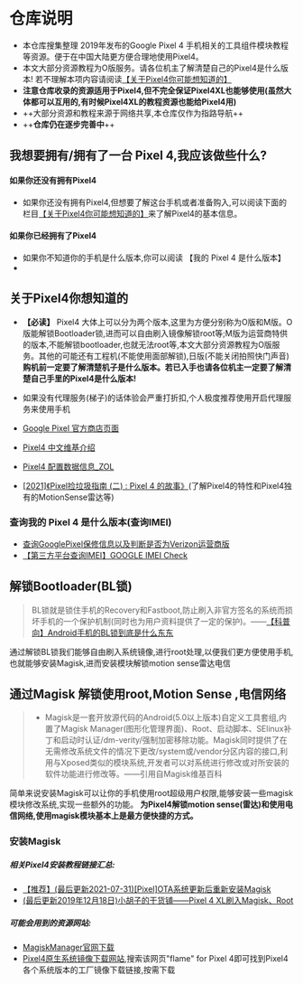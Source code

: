 # 仓库说明
- 本仓库搜集整理 2019年发布的Google Pixel 4 手机相关的工具组件模块教程等资源。便于在中国大陆更方便合理地使用Pixel4。
- 本文大部分资源教程为O版服务。请各位机主了解清楚自己的Pixel4是什么版本! 若不理解本项内容请阅读[【关于Pixel4你可能想知道的】](##关于Pixel4你可能想知道的)
- **注意仓库收录的资源适用于Pixel4,但不完全保证Pixel4XL也能够使用(虽然大体都可以互用的,有时候Pixel4XL的教程资源也能给Pixel4用)**
- ++大部分资源和教程来源于网络共享,本仓库仅作为指路导航++
- ++**仓库仍在逐步完善中**++


## 我想要拥有/拥有了一台 Pixel 4,我应该做些什么?
#### 如果你还没有拥有Pixel4
* 如果你还没有拥有Pixel4,但想要了解这台手机或者准备购入,可以阅读下面的栏目[【关于Pixel4你可能想知道的】](##关于Pixel4你可能想知道的)来了解Pixel4的基本信息。
#### 如果你已经拥有了Pixel4
* 如果你不知道你的手机是什么版本,你可以阅读
<a herf="#IMIE">【我的 Pixel 4 是什么版本】</a>
* 

## 关于Pixel4你想知道的
* **【必读】** Pixel4 大体上可以分为两个版本,这里为方便分别称为O版和M版。O版能解锁Bootloader锁,进而可以自由刷入镜像解锁root等;M版为运营商特供的版本,不能解锁bootloader,也就无法root等,本文大部分资源教程为O版服务。其他的可能还有工程机(不能使用面部解锁),日版(不能关闭拍照快门声音) **购机前一定要了解清楚机子是什么版本。若已入手也请各位机主一定要了解清楚自己手里的Pixel4是什么版本!**

* 如果没有代理服务(梯子)的话体验会严重打折扣,个人极度推荐使用开启代理服务来使用手机

* [Google Pixel 官方商店页面](https://store.google.com/tw/category/phones)
* [Pixel4 中文维基介绍](https://zh.wikipedia.org/wiki/Pixel_4)
* [Pixel4 配置数据信息_ZOL](https://detail.zol.com.cn/cell_phone/index1274867.shtml) 
* [[2021]《Pixel捡垃圾指南 (二) : Pixel 4 的故事》](https://www.bilibili.com/video/BV1Bq4y1o7mq)(了解Pixel4的特性和Pixel4独有的MotionSense雷达等)

### <a id="IMIE">查询我的 Pixel 4 是什么版本(查询IMEI)</a>
* [查询GooglePixel保修信息以及判断是否为Verizon运营商版](https://ericclose.github.io/Pixel-repairs-and-carriers.html)
* [【第三方平台查询IMEI】GOOGLE IMEI Check](https://www.imei.info/zh/phonedatabase/phones-google/)


## 解锁Bootloader(BL锁)
> BL锁就是锁住手机的Recovery和Fastboot,防止刷入非官方签名的系统而损坏手机的一个保护机制(同时也为用户资料提供了一定的保护)。——[【科普向】Android手机的BL锁到底是什么东东](https://www.bilibili.com/read/cv307758)

通过解锁BL锁我们能够自由刷入系统镜像,进行root处理,以便我们更方便使用手机,也就能够安装Magisk,进而安装模块解锁motion sense雷达电信
## 通过Magisk 解锁使用root,Motion Sense ,电信网络
> - Magisk是一套开放源代码的Android(5.0以上版本)自定义工具套组,内置了Magisk Manager(图形化管理界面)、Root、启动脚本、SElinux补丁和启动时认证/dm-verity/强制加密移除功能。Magisk同时提供了在无需修改系统文件的情况下更改/system或/vendor分区内容的接口,利用与Xposed类似的模块系统,开发者可以对系统进行修改或对所安装的软件功能进行修改等。——引用自Magisk维基百科

简单来说安装Magisk可以让你的手机使用root超级用户权限,能够安装一些magisk模块修改系统,实现一些额外的功能。
**为Pixel4解锁motion sense(雷达)和使用电信网络,使用magisk模块基本上是最方便快捷的方式。**


### 安装Magisk
##### 相关Pixel4安装教程链接汇总:
* [【推荐】(最后更新2021-07-31)[Pixel]OTA系统更新后重新安装Magisk](https://www.bilibili.com/video/BV1Eq4y1975h)
* [(最后更新2019年12月18日)小胡子的干货铺——Pixel 4 XL刷入Magisk、Root](https://sspai.com/post/57923)

##### 可能会用到的资源网站:
* [MagiskManager官网下载](https://magiskmanager.com/)
* [Pixel4原生系统镜像下载网站](https://developers.google.com/android/images),搜索该网页"flame" for Pixel 4即可找到Pixel4各个系统版本的工厂镜像下载链接,按需下载